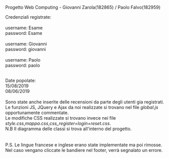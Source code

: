 Progetto Web Computing - Giovanni Zarola(182865) / Paolo Falvo(182959)

Credenziali registrate:  
  <br>
  username: Esame  
  password: Esame   
  <br>
  username: Giovanni  
  password: giovanni   
  <br>
  username: Paolo  
  password: paolo  
    <br>

Date popolate:  
  15/08/2019   
  08/06/2019  
<br>
Sono state anche inserite delle recensioni da parte degli utenti gia registrati.  
Le funzioni JS, JQuery e Ajax da noi realizzate si trovano nel file *global.js* opportunamente commentate.  
Le modifiche CSS realizzate si trovano invece nei file *style.css*,*mappa.css*,*css_register+login+reset.css*.  
N.B Il diagramma delle classi si trova all'interno del progetto.  
<br>
<br>
P.S. Le lingue francese e inglese erano state implementate ma poi rimosse. Nel caso vengano cliccate le bandiere nel footer, verrà segnalato un errore.
